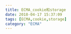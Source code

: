 ```yaml
---
title: ECMA_cookie和storage
date: 2018-04-17 15:37:09
tags: [ECMA,cookie,storage]
category: "ECMA"
---
```


